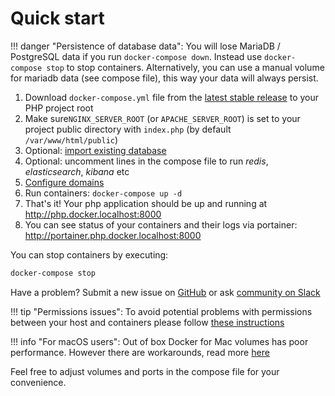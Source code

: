 # Quick start

!!! danger "Persistence of database data":
    You will lose MariaDB / PostgreSQL data if you run `docker-compose down`. Instead use `docker-compose stop` to stop containers. Alternatively, you can use a manual volume for mariadb data (see compose file), this way your data will always persist. 

1. Download `docker-compose.yml` file from the [latest stable release](https://github.com/wodby/docker4php/releases) to your PHP project root
2. Make sure`NGINX_SERVER_ROOT` (or `APACHE_SERVER_ROOT`) is set to your project public directory with `index.php` (by default `/var/www/html/public`)  
3. Optional: [import existing database](import-export.md) 
4. Optional: uncomment lines in the compose file to run _redis_, _elasticsearch_, _kibana_ etc
5. [Configure domains](domains.md) 
6. Run containers: `docker-compose up -d`
7. That's it! Your php application should be up and running at http://php.docker.localhost:8000
8. You can see status of your containers and their logs via portainer: http://portainer.php.docker.localhost:8000

You can stop containers by executing:
```bash
docker-compose stop
```

Have a problem? Submit a new issue on [GitHub](https://github.com/wodby/docker4php/issues) or ask [community on Slack](http://slack.wodby.com)

!!! tip "Permissions issues":
    To avoid potential problems with permissions between your host and containers please follow [these instructions](permissions.md)

!!! info "For macOS users":
    Out of box Docker for Mac volumes has poor performance. However there are workarounds, read more [here](docker-for-mac.md)

Feel free to adjust volumes and ports in the compose file for your convenience. 

